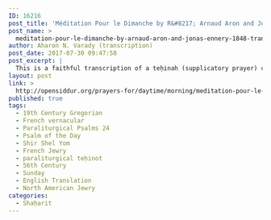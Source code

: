 ```yaml
---
ID: 16216
post_title: 'Méditation Pour le Dimanche by R&#8217; Arnaud Aron and Jonas Ennery (1848), translated to English by Isaac Leeser (1863)'
post_name: >
  meditation-pour-le-dimanche-by-arnaud-aron-and-jonas-ennery-1848-translated-isaac-leeser
author: Aharon N. Varady (transcription)
post_date: 2017-07-30 09:47:58
post_excerpt: |
  This is a faithful transcription of a teḥinah (supplicatory prayer) composed in parallel to the prayer for Sunday, following in the paraliturgical tradition of Yiddish tkhines, albeit written in French. (This particular paraliturgical prayer may be original or it may be based on an earlier work in German or Yiddish. Please <a href="http://opensiddur.org/contact/">contact us</a> or comment below if you can identify it.) The prayer was included by Rabbi Arnaud Aron and Jonas Ennery in their opus, <a href="https://archive.org/details/Jonas-Ennery-Prieres-Dun-Coeur-Israelite">אמרי לב <em>Prières d’un Coeur Israelite</em></a> published in 1848 by the Société Consistoriale de Bons Livres. In 1855, an abridged English translation of <em>Prières d’un Coeur Israelite</em> was authorized by Nathan Marcus Adler, chief rabbi of the British Empire and published as <a href="https://archive.org/details/HesterRothschildPrayersAndMeditations"><em>Prayers and Meditations</em></a>, translated by Hester Rothschild. In 1863, Isaac Leeser <a href="http://opensiddur.org/prayers-for/tkhines/imrei-lev-meditations-and-prayers-for-every-situation-and-occasion-in-life-1866/">published his own translation</a>. This is the first time that Leeser's translation and its source have been set next to each other. Commenting on Rothschild's translation, Leeser wrote:
layout: post
link: >
  http://opensiddur.org/prayers-for/daytime/morning/meditation-pour-le-dimanche-by-arnaud-aron-and-jonas-ennery-1848-translated-isaac-leeser/
published: true
tags:
  - 19th Century Gregorian
  - French vernacular
  - Paraliturgical Psalms 24
  - Psalm of the Day
  - Shir Shel Yom
  - French Jewry
  - paraliturgical teḥinot
  - 56th Century
  - Sunday
  - English Translation
  - North American Jewry
categories:
  - Shaḥarit
---
```

